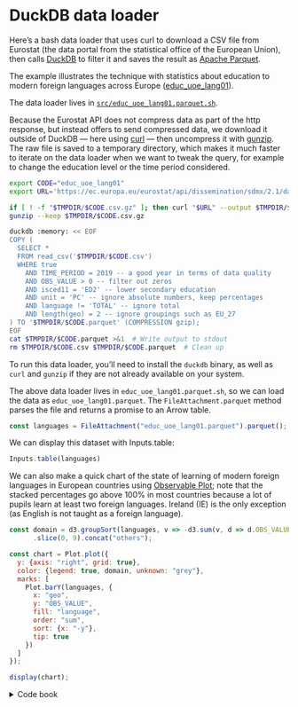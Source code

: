# DuckDB data loader

Here’s a bash data loader that uses curl to download a CSV file from Eurostat (the data portal from the statistical office of the European Union), then calls [DuckDB](https://duckdb.org/) to filter it and saves the result as [Apache Parquet](https://observablehq.com/framework/lib/arrow#apache-parquet).

The example illustrates the technique with statistics about education to modern foreign languages across Europe ([educ_uoe_lang01](https://ec.europa.eu/eurostat/databrowser/view/educ_uoe_lang01/default/table?lang=en&category=educ.educ_lang.educ_uoe_lang)).

The data loader lives in [`src/educ_uoe_lang01.parquet.sh`](./src/educ_uoe_lang01.parquet.sh).

Because the Eurostat API does not compress data as part of the http response, but instead offers to send compressed data, we download it outside of DuckDB — here using [curl](https://curl.se/) — then uncompress it with [gunzip](https://en.wikipedia.org/wiki/Gzip). The raw file is saved to a temporary directory, which makes it much faster to iterate on the data loader when we want to tweak the query, for example to change the education level or the time period considered.

```sh
export CODE="educ_uoe_lang01"
export URL='https://ec.europa.eu/eurostat/api/dissemination/sdmx/2.1/data/'$CODE'/?format=SDMX-CSV&compressed=true&i'

if [ ! -f "$TMPDIR/$CODE.csv.gz" ]; then curl "$URL" --output $TMPDIR/$CODE.csv.gz; fi
gunzip --keep $TMPDIR/$CODE.csv.gz

duckdb :memory: << EOF
COPY (
  SELECT *
  FROM read_csv('$TMPDIR/$CODE.csv')
  WHERE true
    AND TIME_PERIOD = 2019 -- a good year in terms of data quality
    AND OBS_VALUE > 0 -- filter out zeros
    AND isced11 = 'ED2' -- lower secondary education
    AND unit = 'PC' -- ignore absolute numbers, keep percentages
    AND language != 'TOTAL' -- ignore total
    AND length(geo) = 2 -- ignore groupings such as EU_27
) TO '$TMPDIR/$CODE.parquet' (COMPRESSION gzip);
EOF
cat $TMPDIR/$CODE.parquet >&1  # Write output to stdout
rm $TMPDIR/$CODE.csv $TMPDIR/$CODE.parquet  # Clean up
```

<div class="note">

To run this data loader, you’ll need to install the `duckdb` binary, as well as `curl` and `gunzip` if they are not already available on your system.

</div>

The above data loader lives in `educ_uoe_lang01.parquet.sh`, so we can load the data as `educ_uoe_lang01.parquet`. The `FileAttachment.parquet` method parses the file and returns a promise to an Arrow table.

```js echo
const languages = FileAttachment("educ_uoe_lang01.parquet").parquet();
```

We can display this dataset with Inputs.table:

```js echo
Inputs.table(languages)
```

We can also make a quick chart of the state of learning of modern foreign languages in European countries using [Observable Plot](https://observablehq/com/plot/); note that the stacked percentages go above 100% in most countries because a lot of pupils learn at least two foreign languages. Ireland (IE) is the only exception (as English is not taught as a foreign language).

```js echo
const domain = d3.groupSort(languages, v => -d3.sum(v, d => d.OBS_VALUE), d => d.language)
      .slice(0, 9).concat("others");

const chart = Plot.plot({
  y: {axis: "right", grid: true},
  color: {legend: true, domain, unknown: "grey"},
  marks: [
    Plot.barY(languages, {
      x: "geo",
      y: "OBS_VALUE",
      fill: "language",
      order: "sum",
      sort: {x: "-y"},
      tip: true
    })
  ]
});

display(chart);
```

<details>
  <summary>Code book</summary>

For reference, here are the codes used for countries and languages:

<div style="max-width: 250px">

| code | language       |
| ---- | -------------- |
| BUL  | Bulgarian      |
| SPA  | Spanish        |
| CZE  | Czech          |
| DAN  | Danish         |
| GER  | German         |
| EST  | Estonian       |
| GRE  | Greek          |
| ENG  | English        |
| FRE  | French         |
| GLE  | Irish          |
| HRV  | Croatian       |
| ITA  | Italian        |
| LAV  | Latvian        |
| LIT  | Lithuanian     |
| HUN  | Hungarian      |
| MLT  | Maltese        |
| DUT  | Dutch; Flemish |
| POL  | Polish         |
| POR  | Portuguese     |
| RUM  | Romanian       |
| SLO  | Slovak         |
| SLV  | Slovenian      |
| FIN  | Finnish        |
| SWE  | Swedish        |
| ARA  | Arabic         |
| CHI  | Chinese        |
| JPN  | Japanese       |
| RUS  | Russian        |
| OTH  | Other          |
| UNK  | Unknown        |

| code | country                |
| ---- | ---------------------- |
| BE   | Belgium                |
| BG   | Bulgaria               |
| CZ   | Czechia                |
| DK   | Denmark                |
| DE   | Germany                |
| EE   | Estonia                |
| IE   | Ireland                |
| EL   | Greece                 |
| ES   | Spain                  |
| FR   | France                 |
| HR   | Croatia                |
| IT   | Italy                  |
| CY   | Cyprus                 |
| LV   | Latvia                 |
| LT   | Lithuania              |
| LU   | Luxembourg             |
| HU   | Hungary                |
| MT   | Malta                  |
| NL   | Netherlands            |
| AT   | Austria                |
| PL   | Poland                 |
| PT   | Portugal               |
| RO   | Romania                |
| SI   | Slovenia               |
| SK   | Slovakia               |
| FI   | Finland                |
| SE   | Sweden                 |
| IS   | Iceland                |
| LI   | Liechtenstein          |
| NO   | Norway                 |
| UK   | United Kingdom         |
| BA   | Bosnia and Herzegovina |
| MK   | North Macedonia        |
| AL   | Albania                |
| RS   | Serbia                 |

</div>

</details>
